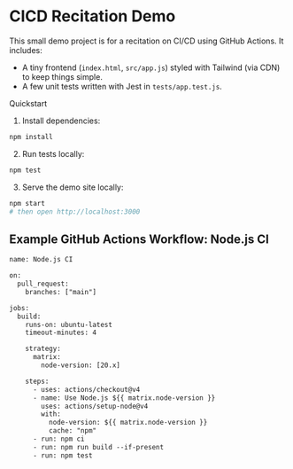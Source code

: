 # CICD Recitation Demo

This small demo project is for a recitation on CI/CD using GitHub Actions. It includes:

- A tiny frontend (`index.html`, `src/app.js`) styled with Tailwind (via CDN) to keep things simple.
- A few unit tests written with Jest in `tests/app.test.js`.

Quickstart

1. Install dependencies:

```bash
npm install
```

2. Run tests locally:

```bash
npm test
```

3. Serve the demo site locally:

```bash
npm start
# then open http://localhost:3000
```

## Example GitHub Actions Workflow: Node.js CI

```txt
name: Node.js CI

on:
  pull_request:
    branches: ["main"]

jobs:
  build:
    runs-on: ubuntu-latest
    timeout-minutes: 4

    strategy:
      matrix:
        node-version: [20.x]

    steps:
      - uses: actions/checkout@v4
      - name: Use Node.js ${{ matrix.node-version }}
        uses: actions/setup-node@v4
        with:
          node-version: ${{ matrix.node-version }}
          cache: "npm"
      - run: npm ci
      - run: npm run build --if-present
      - run: npm test
```
